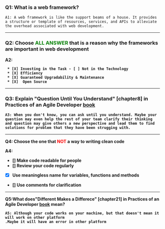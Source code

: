### Q1: What is a web framework?
```
A1: A web framework is like the support beams of a house. It provides a structure or template of resources, services, and APIs to alleviate the overhead associated with web development.
```
---
### Q2:  Choose  <strong><span style="color:green">ALL ANSWER</span><strong> that is a reason why the frameworks are important in web development

A2:
```
 * [X] Investing in the Task - [ ] Not in the Technology
 * [X] Efficiency
 * [X] Guaranteed Upgradability & Maintenance
 * [X]  Open Source
 ```

---

### Q3: Explain "Question Until You Understand" [chapter8] in Practices of an Agile Developer  <a href="https://github.com/mart0/Useful-materials---books-presentations-ant-etc./raw/master/Others/Practices%20of%20an%20Agile%20Developer.pdf" title="Practices of an Agile Developer, on Github">book</a> 
```
A3: When you don't know, you can ask until you understand. Maybe your question may even help the rest of your team clarify their thinking and question may give others a new perspective and lead them to find solutions for problem that they have been strugging with.
```
---

Q4: Choose the one that  <strong><span style="color:red">NOT</span><strong> a way to writing clean code

A4:
- [] Make code readable for people
- [] Review your code regularly
- [X] Use meaningless name for variables, functions and methods
- [] Use comments for clarification

---
Q5:What does"Different Makes a Differece" [chapter21] in Practices of an Agile Developer  <a href="https://github.com/mart0/Useful-materials---books-presentations-ant-etc./raw/master/Others/Practices%20of%20an%20Agile%20Developer.pdf" title="Practices of an Agile Developer, on Github">book</a>  mean?

```
A5: Although your code works on your machine, but that doesn't mean it will work on other platform
.Maybe it will have an error in other platform